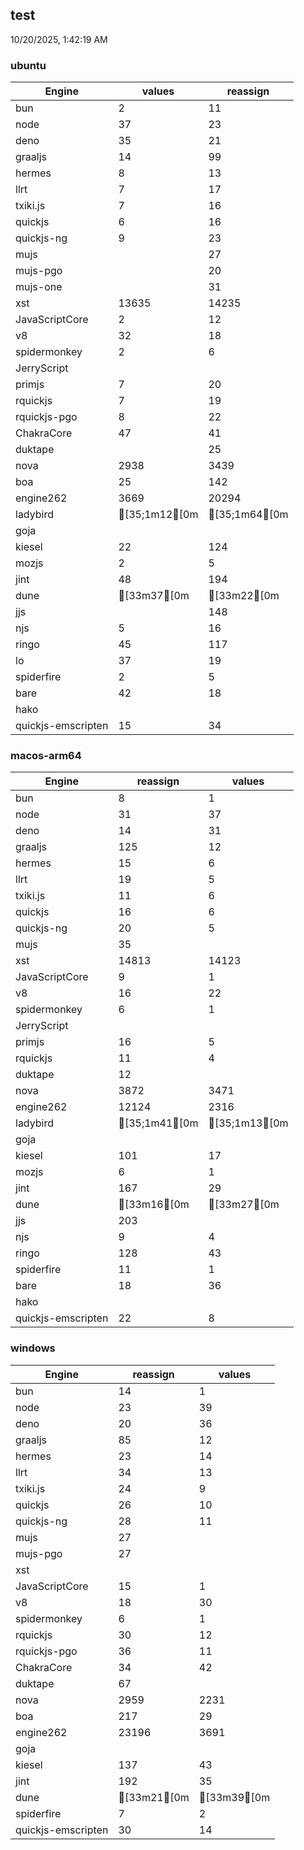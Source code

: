 
## test
10/20/2025, 1:42:19 AM

### ubuntu
| Engine | values | reassign |
| --- | --- | --- |
| bun | 2 | 11 |
| node | 37 | 23 |
| deno | 35 | 21 |
| graaljs | 14 | 99 |
| hermes | 8 | 13 |
| llrt | 7 | 17 |
| txiki.js | 7 | 16 |
| quickjs | 6 | 16 |
| quickjs-ng | 9 | 23 |
| mujs |  | 27 |
| mujs-pgo |  | 20 |
| mujs-one |  | 31 |
| xst | 13635 | 14235 |
| JavaScriptCore | 2 | 12 |
| v8 | 32 | 18 |
| spidermonkey | 2 | 6 |
| JerryScript |  |  |
| primjs | 7 | 20 |
| rquickjs | 7 | 19 |
| rquickjs-pgo | 8 | 22 |
| ChakraCore | 47 | 41 |
| duktape |  | 25 |
| nova | 2938 | 3439 |
| boa | 25 | 142 |
| engine262 | 3669 | 20294 |
| ladybird | [35;1m12[0m | [35;1m64[0m |
| goja |  |  |
| kiesel | 22 | 124 |
| mozjs | 2 | 5 |
| jint | 48 | 194 |
| dune | [33m37[0m | [33m22[0m |
| jjs |  | 148 |
| njs | 5 | 16 |
| ringo | 45 | 117 |
| lo | 37 | 19 |
| spiderfire | 2 | 5 |
| bare | 42 | 18 |
| hako |  |  |
| quickjs-emscripten | 15 | 34 |
### macos-arm64
| Engine | reassign | values |
| --- | --- | --- |
| bun | 8 | 1 |
| node | 31 | 37 |
| deno | 14 | 31 |
| graaljs | 125 | 12 |
| hermes | 15 | 6 |
| llrt | 19 | 5 |
| txiki.js | 11 | 6 |
| quickjs | 16 | 6 |
| quickjs-ng | 20 | 5 |
| mujs | 35 |  |
| xst | 14813 | 14123 |
| JavaScriptCore | 9 | 1 |
| v8 | 16 | 22 |
| spidermonkey | 6 | 1 |
| JerryScript |  |  |
| primjs | 16 | 5 |
| rquickjs | 11 | 4 |
| duktape | 12 |  |
| nova | 3872 | 3471 |
| engine262 | 12124 | 2316 |
| ladybird | [35;1m41[0m | [35;1m13[0m |
| goja |  |  |
| kiesel | 101 | 17 |
| mozjs | 6 | 1 |
| jint | 167 | 29 |
| dune | [33m16[0m | [33m27[0m |
| jjs | 203 |  |
| njs | 9 | 4 |
| ringo | 128 | 43 |
| spiderfire | 11 | 1 |
| bare | 18 | 36 |
| hako |  |  |
| quickjs-emscripten | 22 | 8 |
### windows
| Engine | reassign | values |
| --- | --- | --- |
| bun | 14 | 1 |
| node | 23 | 39 |
| deno | 20 | 36 |
| graaljs | 85 | 12 |
| hermes | 23 | 14 |
| llrt | 34 | 13 |
| txiki.js | 24 | 9 |
| quickjs | 26 | 10 |
| quickjs-ng | 28 | 11 |
| mujs | 27 |  |
| mujs-pgo | 27 |  |
| xst |  |  |
| JavaScriptCore | 15 | 1 |
| v8 | 18 | 30 |
| spidermonkey | 6 | 1 |
| rquickjs | 30 | 12 |
| rquickjs-pgo | 36 | 11 |
| ChakraCore | 34 | 42 |
| duktape | 67 |  |
| nova | 2959 | 2231 |
| boa | 217 | 29 |
| engine262 | 23196 | 3691 |
| goja |  |  |
| kiesel | 137 | 43 |
| jint | 192 | 35 |
| dune | [33m21[0m | [33m39[0m |
| spiderfire | 7 | 2 |
| quickjs-emscripten | 30 | 14 |
